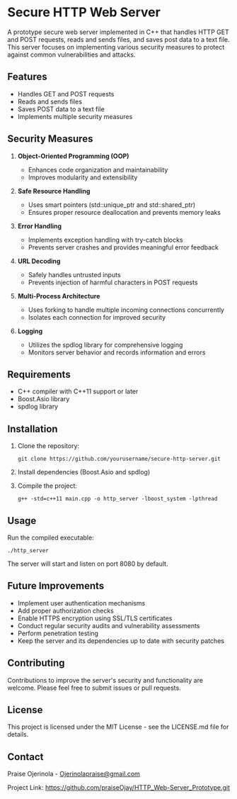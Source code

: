 # Secure HTTP Web Server

A prototype secure web server implemented in C++ that handles HTTP GET and POST requests, reads and sends files, and saves post data to a text file. This server focuses on implementing various security measures to protect against common vulnerabilities and attacks.

## Features

- Handles GET and POST requests
- Reads and sends files
- Saves POST data to a text file
- Implements multiple security measures

## Security Measures

1. **Object-Oriented Programming (OOP)**
   - Enhances code organization and maintainability
   - Improves modularity and extensibility

2. **Safe Resource Handling**
   - Uses smart pointers (std::unique_ptr and std::shared_ptr)
   - Ensures proper resource deallocation and prevents memory leaks

3. **Error Handling**
   - Implements exception handling with try-catch blocks
   - Prevents server crashes and provides meaningful error feedback

4. **URL Decoding**
   - Safely handles untrusted inputs
   - Prevents injection of harmful characters in POST requests

5. **Multi-Process Architecture**
   - Uses forking to handle multiple incoming connections concurrently
   - Isolates each connection for improved security

6. **Logging**
   - Utilizes the spdlog library for comprehensive logging
   - Monitors server behavior and records information and errors

## Requirements

- C++ compiler with C++11 support or later
- Boost.Asio library
- spdlog library

## Installation

1. Clone the repository:
   ```
   git clone https://github.com/yourusername/secure-http-server.git
   ```

2. Install dependencies (Boost.Asio and spdlog)

3. Compile the project:
   ```
   g++ -std=c++11 main.cpp -o http_server -lboost_system -lpthread
   ```

## Usage

Run the compiled executable:
```
./http_server
```

The server will start and listen on port 8080 by default.

## Future Improvements

- Implement user authentication mechanisms
- Add proper authorization checks
- Enable HTTPS encryption using SSL/TLS certificates
- Conduct regular security audits and vulnerability assessments
- Perform penetration testing
- Keep the server and its dependencies up to date with security patches

## Contributing

Contributions to improve the server's security and functionality are welcome. Please feel free to submit issues or pull requests.

## License

This project is licensed under the MIT License - see the LICENSE.md file for details.

## Contact

Praise Ojerinola - Ojerinolapraise@gmail.com

Project Link: https://github.com/praiseOjay/HTTP_Web-Server_Prototype.git
